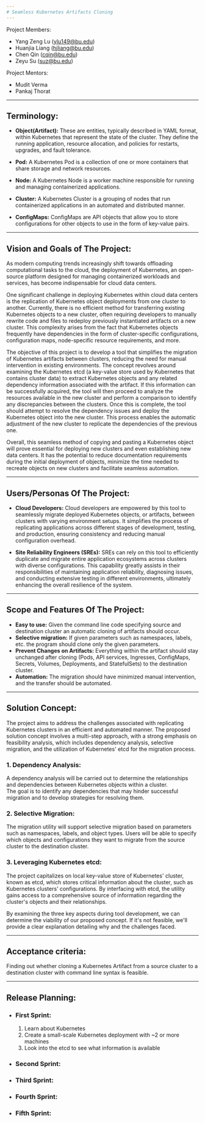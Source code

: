 ```yaml
---
# Seamless Kubernetes Artifacts Cloning
---
```

Project Members:
- Yang Zeng Lu (ylu149@bu.edu)
- Huanjia Liang (hjliang@bu.edu)
- Chen Qin (cqin@bu.edu)
- Zeyu Su (suz@bu.edu)


Project Mentors:
- Mudit Verma
- Pankaj Thorat
---
## Terminology:
- **Object(Artifact):** These are entities, typically described in YAML format, within Kubernetes that represent the state of the cluster. They define the running application, resource allocation, and policies for restarts, upgrades, and fault tolerance.

- **Pod:** A Kubernetes Pod is a collection of one or more containers that share storage and network resources.

- **Node:** A Kubernetes Node is a worker machine responsible for running and managing containerized applications.

- **Cluster:** A Kubernetes Cluster is a grouping of nodes that run containerized applications in an automated and distributed manner.

- **ConfigMaps:** ConfigMaps are API objects that allow you to store configurations for other objects to use in the form of key-value pairs.


---

## Vision and Goals of The Project: 
As modern computing trends increasingly shift towards offloading computational tasks to the cloud, the deployment of Kubernetes, an open-source platform designed for managing containerized workloads and services, has become indispensable for cloud data centers. 

One significant challenge in deploying Kubernetes within cloud data centers is the replication of Kubernetes object deployments from one cluster to another. Currently, there is no efficient method for transferring existing Kubernetes objects to a new cluster, often requiring developers to manually rewrite code and files to redeploy previously instantiated artifacts on a new cluster. This complexity arises from the fact that Kubernetes objects frequently have dependencies in the form of cluster-specific configurations, configuration maps, node-specific resource requirements, and more.

The objective of this project is to develop a tool that simplifies the migration of Kubernetes artifacts between clusters, reducing the need for manual intervention in existing environments. The concept revolves around examining the Kubernetes etcd (a key-value store used by Kubernetes that contains cluster data) to extract Kubernetes objects and any related dependency information associated with the artifact. If this information can be successfully acquired, the tool will then proceed to analyze the resources available in the new cluster and perform a comparison to identify any discrepancies between the clusters. Once this is complete, the tool should attempt to resolve the dependency issues and deploy the Kubernetes object into the new cluster. This process enables the automatic adjustment of the new cluster to replicate the dependencies of the previous one.

Overall, this seamless method of copying and pasting a Kubernetes object will prove essential for deploying new clusters and even establishing new data centers. It has the potential to reduce documentation requirements during the initial deployment of objects, minimize the time needed to recreate objects on new clusters and facilitate seamless automation.

---
## Users/Personas Of The Project:
 - **Cloud Developers:** Cloud developers are empowered by this tool to seamlessly migrate deployed Kubernetes objects, or artifacts, between clusters with varying environment setups. It simplifies the process of replicating applications across different stages of development, testing, and production, ensuring consistency and reducing manual configuration overhead.

 - **Site Reliability Engineers (SREs):** SREs can rely on this tool to efficiently duplicate and migrate entire application ecosystems across clusters with diverse configurations. This capability greatly assists in their responsibilities of maintaining application reliability, diagnosing issues, and conducting extensive testing in different environments, ultimately enhancing the overall resilience of the system.

---
## Scope and Features Of The Project:
 - **Easy to use:** Given the command line code specifying source and destination cluster an automatic cloning of artifacts should occur. 
 - **Selective migration:** If given parameters such as namespaces, labels, etc. the program should clone only the given parameters.
 - **Prevent Changes on Artifacts:** Everything within the artifact should stay unchanged after cloning (Pods, API services, Ingresses, ConfigMaps, Secrets, Volumes, Deployments, and StatefulSets) to the destination cluster. 
 - **Automation:** The migration should have minimized manual intervention, and the transfer should be automated.

---
## Solution Concept:
The project aims to address the challenges associated with replicating Kubernetes clusters in an efficient and automated manner. The proposed solution concept involves a multi-step approach, with a strong emphasis on feasibility analysis, which includes dependency analysis, selective migration, and the utilization of Kubernetes' etcd for the migration process.

### 1. Dependency Analysis:

   A dependency analysis will be carried out to determine the relationships and dependencies between Kubernetes objects within a cluster.  
   The goal is to identify any dependencies that may hinder successful migration and to develop strategies for resolving them.

### 2. Selective Migration:

   The migration utility will support selective migration based on parameters such as namespaces, labels, and object types.
   Users will be able to specify which objects and configurations they want to migrate from the source cluster to the destination cluster.

### 3. Leveraging Kubernetes etcd:
   
   The project capitalizes on local key-value store of Kubernetes' cluster, known as etcd, which stores critical information about the cluster, such as Kubernetes clusters’ configurations.
   By interfacing with etcd, the utility gains access to a comprehensive source of information regarding the cluster's objects and their relationships.

By examining the three key aspects during tool development, we can determine the viability of our proposed concept. If it's not feasible, we'll provide a clear explanation detailing why and the challenges faced.

---
## Acceptance criteria:
Finding out whether cloning a Kubernetes Artifact from a source cluster to a destination cluster with command line syntax is feasible.

---
## Release Planning:
- ### First Sprint:
   1. Learn about Kubernetes
   2. Create a small-scale Kubernetes deployment with ~2 or more machines
   3. Look into the etcd to see what information is available
- ### Second Sprint:
- ### Third Sprint:
- ### Fourth Sprint:
- ### Fifth Sprint:
